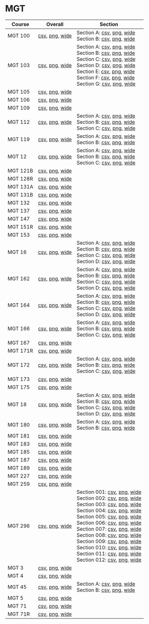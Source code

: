 # MGT

| Course | Overall | Section |
| ------ | ------- | ------- |
| MGT 100 | [csv](https://github.com/UCSD-Historical-Enrollment-Data/2024Spring/blob/main/overall/MGT%20100.csv), [png](https://raw.githubusercontent.com/UCSD-Historical-Enrollment-Data/2024Spring/main/plot_overall/MGT%20100.png), [wide](https://raw.githubusercontent.com/UCSD-Historical-Enrollment-Data/2024Spring/main/plot_overall_wide/MGT%20100.png) | Section A: [csv](https://github.com/UCSD-Historical-Enrollment-Data/2024Spring/blob/main/section/MGT%20100_A.csv), [png](https://raw.githubusercontent.com/UCSD-Historical-Enrollment-Data/2024Spring/main/plot_section/MGT%20100_A.png), [wide](https://raw.githubusercontent.com/UCSD-Historical-Enrollment-Data/2024Spring/main/plot_section_wide/MGT%20100_A.png)<br>Section B: [csv](https://github.com/UCSD-Historical-Enrollment-Data/2024Spring/blob/main/section/MGT%20100_B.csv), [png](https://raw.githubusercontent.com/UCSD-Historical-Enrollment-Data/2024Spring/main/plot_section/MGT%20100_B.png), [wide](https://raw.githubusercontent.com/UCSD-Historical-Enrollment-Data/2024Spring/main/plot_section_wide/MGT%20100_B.png) |
| MGT 103 | [csv](https://github.com/UCSD-Historical-Enrollment-Data/2024Spring/blob/main/overall/MGT%20103.csv), [png](https://raw.githubusercontent.com/UCSD-Historical-Enrollment-Data/2024Spring/main/plot_overall/MGT%20103.png), [wide](https://raw.githubusercontent.com/UCSD-Historical-Enrollment-Data/2024Spring/main/plot_overall_wide/MGT%20103.png) | Section A: [csv](https://github.com/UCSD-Historical-Enrollment-Data/2024Spring/blob/main/section/MGT%20103_A.csv), [png](https://raw.githubusercontent.com/UCSD-Historical-Enrollment-Data/2024Spring/main/plot_section/MGT%20103_A.png), [wide](https://raw.githubusercontent.com/UCSD-Historical-Enrollment-Data/2024Spring/main/plot_section_wide/MGT%20103_A.png)<br>Section B: [csv](https://github.com/UCSD-Historical-Enrollment-Data/2024Spring/blob/main/section/MGT%20103_B.csv), [png](https://raw.githubusercontent.com/UCSD-Historical-Enrollment-Data/2024Spring/main/plot_section/MGT%20103_B.png), [wide](https://raw.githubusercontent.com/UCSD-Historical-Enrollment-Data/2024Spring/main/plot_section_wide/MGT%20103_B.png)<br>Section C: [csv](https://github.com/UCSD-Historical-Enrollment-Data/2024Spring/blob/main/section/MGT%20103_C.csv), [png](https://raw.githubusercontent.com/UCSD-Historical-Enrollment-Data/2024Spring/main/plot_section/MGT%20103_C.png), [wide](https://raw.githubusercontent.com/UCSD-Historical-Enrollment-Data/2024Spring/main/plot_section_wide/MGT%20103_C.png)<br>Section D: [csv](https://github.com/UCSD-Historical-Enrollment-Data/2024Spring/blob/main/section/MGT%20103_D.csv), [png](https://raw.githubusercontent.com/UCSD-Historical-Enrollment-Data/2024Spring/main/plot_section/MGT%20103_D.png), [wide](https://raw.githubusercontent.com/UCSD-Historical-Enrollment-Data/2024Spring/main/plot_section_wide/MGT%20103_D.png)<br>Section E: [csv](https://github.com/UCSD-Historical-Enrollment-Data/2024Spring/blob/main/section/MGT%20103_E.csv), [png](https://raw.githubusercontent.com/UCSD-Historical-Enrollment-Data/2024Spring/main/plot_section/MGT%20103_E.png), [wide](https://raw.githubusercontent.com/UCSD-Historical-Enrollment-Data/2024Spring/main/plot_section_wide/MGT%20103_E.png)<br>Section F: [csv](https://github.com/UCSD-Historical-Enrollment-Data/2024Spring/blob/main/section/MGT%20103_F.csv), [png](https://raw.githubusercontent.com/UCSD-Historical-Enrollment-Data/2024Spring/main/plot_section/MGT%20103_F.png), [wide](https://raw.githubusercontent.com/UCSD-Historical-Enrollment-Data/2024Spring/main/plot_section_wide/MGT%20103_F.png)<br>Section G: [csv](https://github.com/UCSD-Historical-Enrollment-Data/2024Spring/blob/main/section/MGT%20103_G.csv), [png](https://raw.githubusercontent.com/UCSD-Historical-Enrollment-Data/2024Spring/main/plot_section/MGT%20103_G.png), [wide](https://raw.githubusercontent.com/UCSD-Historical-Enrollment-Data/2024Spring/main/plot_section_wide/MGT%20103_G.png) |
| MGT 105 | [csv](https://github.com/UCSD-Historical-Enrollment-Data/2024Spring/blob/main/overall/MGT%20105.csv), [png](https://raw.githubusercontent.com/UCSD-Historical-Enrollment-Data/2024Spring/main/plot_overall/MGT%20105.png), [wide](https://raw.githubusercontent.com/UCSD-Historical-Enrollment-Data/2024Spring/main/plot_overall_wide/MGT%20105.png) |  |
| MGT 106 | [csv](https://github.com/UCSD-Historical-Enrollment-Data/2024Spring/blob/main/overall/MGT%20106.csv), [png](https://raw.githubusercontent.com/UCSD-Historical-Enrollment-Data/2024Spring/main/plot_overall/MGT%20106.png), [wide](https://raw.githubusercontent.com/UCSD-Historical-Enrollment-Data/2024Spring/main/plot_overall_wide/MGT%20106.png) |  |
| MGT 109 | [csv](https://github.com/UCSD-Historical-Enrollment-Data/2024Spring/blob/main/overall/MGT%20109.csv), [png](https://raw.githubusercontent.com/UCSD-Historical-Enrollment-Data/2024Spring/main/plot_overall/MGT%20109.png), [wide](https://raw.githubusercontent.com/UCSD-Historical-Enrollment-Data/2024Spring/main/plot_overall_wide/MGT%20109.png) |  |
| MGT 112 | [csv](https://github.com/UCSD-Historical-Enrollment-Data/2024Spring/blob/main/overall/MGT%20112.csv), [png](https://raw.githubusercontent.com/UCSD-Historical-Enrollment-Data/2024Spring/main/plot_overall/MGT%20112.png), [wide](https://raw.githubusercontent.com/UCSD-Historical-Enrollment-Data/2024Spring/main/plot_overall_wide/MGT%20112.png) | Section A: [csv](https://github.com/UCSD-Historical-Enrollment-Data/2024Spring/blob/main/section/MGT%20112_A.csv), [png](https://raw.githubusercontent.com/UCSD-Historical-Enrollment-Data/2024Spring/main/plot_section/MGT%20112_A.png), [wide](https://raw.githubusercontent.com/UCSD-Historical-Enrollment-Data/2024Spring/main/plot_section_wide/MGT%20112_A.png)<br>Section B: [csv](https://github.com/UCSD-Historical-Enrollment-Data/2024Spring/blob/main/section/MGT%20112_B.csv), [png](https://raw.githubusercontent.com/UCSD-Historical-Enrollment-Data/2024Spring/main/plot_section/MGT%20112_B.png), [wide](https://raw.githubusercontent.com/UCSD-Historical-Enrollment-Data/2024Spring/main/plot_section_wide/MGT%20112_B.png)<br>Section C: [csv](https://github.com/UCSD-Historical-Enrollment-Data/2024Spring/blob/main/section/MGT%20112_C.csv), [png](https://raw.githubusercontent.com/UCSD-Historical-Enrollment-Data/2024Spring/main/plot_section/MGT%20112_C.png), [wide](https://raw.githubusercontent.com/UCSD-Historical-Enrollment-Data/2024Spring/main/plot_section_wide/MGT%20112_C.png) |
| MGT 119 | [csv](https://github.com/UCSD-Historical-Enrollment-Data/2024Spring/blob/main/overall/MGT%20119.csv), [png](https://raw.githubusercontent.com/UCSD-Historical-Enrollment-Data/2024Spring/main/plot_overall/MGT%20119.png), [wide](https://raw.githubusercontent.com/UCSD-Historical-Enrollment-Data/2024Spring/main/plot_overall_wide/MGT%20119.png) | Section A: [csv](https://github.com/UCSD-Historical-Enrollment-Data/2024Spring/blob/main/section/MGT%20119_A.csv), [png](https://raw.githubusercontent.com/UCSD-Historical-Enrollment-Data/2024Spring/main/plot_section/MGT%20119_A.png), [wide](https://raw.githubusercontent.com/UCSD-Historical-Enrollment-Data/2024Spring/main/plot_section_wide/MGT%20119_A.png)<br>Section B: [csv](https://github.com/UCSD-Historical-Enrollment-Data/2024Spring/blob/main/section/MGT%20119_B.csv), [png](https://raw.githubusercontent.com/UCSD-Historical-Enrollment-Data/2024Spring/main/plot_section/MGT%20119_B.png), [wide](https://raw.githubusercontent.com/UCSD-Historical-Enrollment-Data/2024Spring/main/plot_section_wide/MGT%20119_B.png) |
| MGT 12 | [csv](https://github.com/UCSD-Historical-Enrollment-Data/2024Spring/blob/main/overall/MGT%2012.csv), [png](https://raw.githubusercontent.com/UCSD-Historical-Enrollment-Data/2024Spring/main/plot_overall/MGT%2012.png), [wide](https://raw.githubusercontent.com/UCSD-Historical-Enrollment-Data/2024Spring/main/plot_overall_wide/MGT%2012.png) | Section A: [csv](https://github.com/UCSD-Historical-Enrollment-Data/2024Spring/blob/main/section/MGT%2012_A.csv), [png](https://raw.githubusercontent.com/UCSD-Historical-Enrollment-Data/2024Spring/main/plot_section/MGT%2012_A.png), [wide](https://raw.githubusercontent.com/UCSD-Historical-Enrollment-Data/2024Spring/main/plot_section_wide/MGT%2012_A.png)<br>Section B: [csv](https://github.com/UCSD-Historical-Enrollment-Data/2024Spring/blob/main/section/MGT%2012_B.csv), [png](https://raw.githubusercontent.com/UCSD-Historical-Enrollment-Data/2024Spring/main/plot_section/MGT%2012_B.png), [wide](https://raw.githubusercontent.com/UCSD-Historical-Enrollment-Data/2024Spring/main/plot_section_wide/MGT%2012_B.png)<br>Section C: [csv](https://github.com/UCSD-Historical-Enrollment-Data/2024Spring/blob/main/section/MGT%2012_C.csv), [png](https://raw.githubusercontent.com/UCSD-Historical-Enrollment-Data/2024Spring/main/plot_section/MGT%2012_C.png), [wide](https://raw.githubusercontent.com/UCSD-Historical-Enrollment-Data/2024Spring/main/plot_section_wide/MGT%2012_C.png) |
| MGT 121B | [csv](https://github.com/UCSD-Historical-Enrollment-Data/2024Spring/blob/main/overall/MGT%20121B.csv), [png](https://raw.githubusercontent.com/UCSD-Historical-Enrollment-Data/2024Spring/main/plot_overall/MGT%20121B.png), [wide](https://raw.githubusercontent.com/UCSD-Historical-Enrollment-Data/2024Spring/main/plot_overall_wide/MGT%20121B.png) |  |
| MGT 128R | [csv](https://github.com/UCSD-Historical-Enrollment-Data/2024Spring/blob/main/overall/MGT%20128R.csv), [png](https://raw.githubusercontent.com/UCSD-Historical-Enrollment-Data/2024Spring/main/plot_overall/MGT%20128R.png), [wide](https://raw.githubusercontent.com/UCSD-Historical-Enrollment-Data/2024Spring/main/plot_overall_wide/MGT%20128R.png) |  |
| MGT 131A | [csv](https://github.com/UCSD-Historical-Enrollment-Data/2024Spring/blob/main/overall/MGT%20131A.csv), [png](https://raw.githubusercontent.com/UCSD-Historical-Enrollment-Data/2024Spring/main/plot_overall/MGT%20131A.png), [wide](https://raw.githubusercontent.com/UCSD-Historical-Enrollment-Data/2024Spring/main/plot_overall_wide/MGT%20131A.png) |  |
| MGT 131B | [csv](https://github.com/UCSD-Historical-Enrollment-Data/2024Spring/blob/main/overall/MGT%20131B.csv), [png](https://raw.githubusercontent.com/UCSD-Historical-Enrollment-Data/2024Spring/main/plot_overall/MGT%20131B.png), [wide](https://raw.githubusercontent.com/UCSD-Historical-Enrollment-Data/2024Spring/main/plot_overall_wide/MGT%20131B.png) |  |
| MGT 132 | [csv](https://github.com/UCSD-Historical-Enrollment-Data/2024Spring/blob/main/overall/MGT%20132.csv), [png](https://raw.githubusercontent.com/UCSD-Historical-Enrollment-Data/2024Spring/main/plot_overall/MGT%20132.png), [wide](https://raw.githubusercontent.com/UCSD-Historical-Enrollment-Data/2024Spring/main/plot_overall_wide/MGT%20132.png) |  |
| MGT 137 | [csv](https://github.com/UCSD-Historical-Enrollment-Data/2024Spring/blob/main/overall/MGT%20137.csv), [png](https://raw.githubusercontent.com/UCSD-Historical-Enrollment-Data/2024Spring/main/plot_overall/MGT%20137.png), [wide](https://raw.githubusercontent.com/UCSD-Historical-Enrollment-Data/2024Spring/main/plot_overall_wide/MGT%20137.png) |  |
| MGT 147 | [csv](https://github.com/UCSD-Historical-Enrollment-Data/2024Spring/blob/main/overall/MGT%20147.csv), [png](https://raw.githubusercontent.com/UCSD-Historical-Enrollment-Data/2024Spring/main/plot_overall/MGT%20147.png), [wide](https://raw.githubusercontent.com/UCSD-Historical-Enrollment-Data/2024Spring/main/plot_overall_wide/MGT%20147.png) |  |
| MGT 151R | [csv](https://github.com/UCSD-Historical-Enrollment-Data/2024Spring/blob/main/overall/MGT%20151R.csv), [png](https://raw.githubusercontent.com/UCSD-Historical-Enrollment-Data/2024Spring/main/plot_overall/MGT%20151R.png), [wide](https://raw.githubusercontent.com/UCSD-Historical-Enrollment-Data/2024Spring/main/plot_overall_wide/MGT%20151R.png) |  |
| MGT 153 | [csv](https://github.com/UCSD-Historical-Enrollment-Data/2024Spring/blob/main/overall/MGT%20153.csv), [png](https://raw.githubusercontent.com/UCSD-Historical-Enrollment-Data/2024Spring/main/plot_overall/MGT%20153.png), [wide](https://raw.githubusercontent.com/UCSD-Historical-Enrollment-Data/2024Spring/main/plot_overall_wide/MGT%20153.png) |  |
| MGT 16 | [csv](https://github.com/UCSD-Historical-Enrollment-Data/2024Spring/blob/main/overall/MGT%2016.csv), [png](https://raw.githubusercontent.com/UCSD-Historical-Enrollment-Data/2024Spring/main/plot_overall/MGT%2016.png), [wide](https://raw.githubusercontent.com/UCSD-Historical-Enrollment-Data/2024Spring/main/plot_overall_wide/MGT%2016.png) | Section A: [csv](https://github.com/UCSD-Historical-Enrollment-Data/2024Spring/blob/main/section/MGT%2016_A.csv), [png](https://raw.githubusercontent.com/UCSD-Historical-Enrollment-Data/2024Spring/main/plot_section/MGT%2016_A.png), [wide](https://raw.githubusercontent.com/UCSD-Historical-Enrollment-Data/2024Spring/main/plot_section_wide/MGT%2016_A.png)<br>Section B: [csv](https://github.com/UCSD-Historical-Enrollment-Data/2024Spring/blob/main/section/MGT%2016_B.csv), [png](https://raw.githubusercontent.com/UCSD-Historical-Enrollment-Data/2024Spring/main/plot_section/MGT%2016_B.png), [wide](https://raw.githubusercontent.com/UCSD-Historical-Enrollment-Data/2024Spring/main/plot_section_wide/MGT%2016_B.png)<br>Section C: [csv](https://github.com/UCSD-Historical-Enrollment-Data/2024Spring/blob/main/section/MGT%2016_C.csv), [png](https://raw.githubusercontent.com/UCSD-Historical-Enrollment-Data/2024Spring/main/plot_section/MGT%2016_C.png), [wide](https://raw.githubusercontent.com/UCSD-Historical-Enrollment-Data/2024Spring/main/plot_section_wide/MGT%2016_C.png)<br>Section D: [csv](https://github.com/UCSD-Historical-Enrollment-Data/2024Spring/blob/main/section/MGT%2016_D.csv), [png](https://raw.githubusercontent.com/UCSD-Historical-Enrollment-Data/2024Spring/main/plot_section/MGT%2016_D.png), [wide](https://raw.githubusercontent.com/UCSD-Historical-Enrollment-Data/2024Spring/main/plot_section_wide/MGT%2016_D.png) |
| MGT 162 | [csv](https://github.com/UCSD-Historical-Enrollment-Data/2024Spring/blob/main/overall/MGT%20162.csv), [png](https://raw.githubusercontent.com/UCSD-Historical-Enrollment-Data/2024Spring/main/plot_overall/MGT%20162.png), [wide](https://raw.githubusercontent.com/UCSD-Historical-Enrollment-Data/2024Spring/main/plot_overall_wide/MGT%20162.png) | Section A: [csv](https://github.com/UCSD-Historical-Enrollment-Data/2024Spring/blob/main/section/MGT%20162_A.csv), [png](https://raw.githubusercontent.com/UCSD-Historical-Enrollment-Data/2024Spring/main/plot_section/MGT%20162_A.png), [wide](https://raw.githubusercontent.com/UCSD-Historical-Enrollment-Data/2024Spring/main/plot_section_wide/MGT%20162_A.png)<br>Section B: [csv](https://github.com/UCSD-Historical-Enrollment-Data/2024Spring/blob/main/section/MGT%20162_B.csv), [png](https://raw.githubusercontent.com/UCSD-Historical-Enrollment-Data/2024Spring/main/plot_section/MGT%20162_B.png), [wide](https://raw.githubusercontent.com/UCSD-Historical-Enrollment-Data/2024Spring/main/plot_section_wide/MGT%20162_B.png)<br>Section C: [csv](https://github.com/UCSD-Historical-Enrollment-Data/2024Spring/blob/main/section/MGT%20162_C.csv), [png](https://raw.githubusercontent.com/UCSD-Historical-Enrollment-Data/2024Spring/main/plot_section/MGT%20162_C.png), [wide](https://raw.githubusercontent.com/UCSD-Historical-Enrollment-Data/2024Spring/main/plot_section_wide/MGT%20162_C.png)<br>Section D: [csv](https://github.com/UCSD-Historical-Enrollment-Data/2024Spring/blob/main/section/MGT%20162_D.csv), [png](https://raw.githubusercontent.com/UCSD-Historical-Enrollment-Data/2024Spring/main/plot_section/MGT%20162_D.png), [wide](https://raw.githubusercontent.com/UCSD-Historical-Enrollment-Data/2024Spring/main/plot_section_wide/MGT%20162_D.png) |
| MGT 164 | [csv](https://github.com/UCSD-Historical-Enrollment-Data/2024Spring/blob/main/overall/MGT%20164.csv), [png](https://raw.githubusercontent.com/UCSD-Historical-Enrollment-Data/2024Spring/main/plot_overall/MGT%20164.png), [wide](https://raw.githubusercontent.com/UCSD-Historical-Enrollment-Data/2024Spring/main/plot_overall_wide/MGT%20164.png) | Section A: [csv](https://github.com/UCSD-Historical-Enrollment-Data/2024Spring/blob/main/section/MGT%20164_A.csv), [png](https://raw.githubusercontent.com/UCSD-Historical-Enrollment-Data/2024Spring/main/plot_section/MGT%20164_A.png), [wide](https://raw.githubusercontent.com/UCSD-Historical-Enrollment-Data/2024Spring/main/plot_section_wide/MGT%20164_A.png)<br>Section B: [csv](https://github.com/UCSD-Historical-Enrollment-Data/2024Spring/blob/main/section/MGT%20164_B.csv), [png](https://raw.githubusercontent.com/UCSD-Historical-Enrollment-Data/2024Spring/main/plot_section/MGT%20164_B.png), [wide](https://raw.githubusercontent.com/UCSD-Historical-Enrollment-Data/2024Spring/main/plot_section_wide/MGT%20164_B.png)<br>Section C: [csv](https://github.com/UCSD-Historical-Enrollment-Data/2024Spring/blob/main/section/MGT%20164_C.csv), [png](https://raw.githubusercontent.com/UCSD-Historical-Enrollment-Data/2024Spring/main/plot_section/MGT%20164_C.png), [wide](https://raw.githubusercontent.com/UCSD-Historical-Enrollment-Data/2024Spring/main/plot_section_wide/MGT%20164_C.png)<br>Section D: [csv](https://github.com/UCSD-Historical-Enrollment-Data/2024Spring/blob/main/section/MGT%20164_D.csv), [png](https://raw.githubusercontent.com/UCSD-Historical-Enrollment-Data/2024Spring/main/plot_section/MGT%20164_D.png), [wide](https://raw.githubusercontent.com/UCSD-Historical-Enrollment-Data/2024Spring/main/plot_section_wide/MGT%20164_D.png) |
| MGT 166 | [csv](https://github.com/UCSD-Historical-Enrollment-Data/2024Spring/blob/main/overall/MGT%20166.csv), [png](https://raw.githubusercontent.com/UCSD-Historical-Enrollment-Data/2024Spring/main/plot_overall/MGT%20166.png), [wide](https://raw.githubusercontent.com/UCSD-Historical-Enrollment-Data/2024Spring/main/plot_overall_wide/MGT%20166.png) | Section A: [csv](https://github.com/UCSD-Historical-Enrollment-Data/2024Spring/blob/main/section/MGT%20166_A.csv), [png](https://raw.githubusercontent.com/UCSD-Historical-Enrollment-Data/2024Spring/main/plot_section/MGT%20166_A.png), [wide](https://raw.githubusercontent.com/UCSD-Historical-Enrollment-Data/2024Spring/main/plot_section_wide/MGT%20166_A.png)<br>Section B: [csv](https://github.com/UCSD-Historical-Enrollment-Data/2024Spring/blob/main/section/MGT%20166_B.csv), [png](https://raw.githubusercontent.com/UCSD-Historical-Enrollment-Data/2024Spring/main/plot_section/MGT%20166_B.png), [wide](https://raw.githubusercontent.com/UCSD-Historical-Enrollment-Data/2024Spring/main/plot_section_wide/MGT%20166_B.png)<br>Section C: [csv](https://github.com/UCSD-Historical-Enrollment-Data/2024Spring/blob/main/section/MGT%20166_C.csv), [png](https://raw.githubusercontent.com/UCSD-Historical-Enrollment-Data/2024Spring/main/plot_section/MGT%20166_C.png), [wide](https://raw.githubusercontent.com/UCSD-Historical-Enrollment-Data/2024Spring/main/plot_section_wide/MGT%20166_C.png) |
| MGT 167 | [csv](https://github.com/UCSD-Historical-Enrollment-Data/2024Spring/blob/main/overall/MGT%20167.csv), [png](https://raw.githubusercontent.com/UCSD-Historical-Enrollment-Data/2024Spring/main/plot_overall/MGT%20167.png), [wide](https://raw.githubusercontent.com/UCSD-Historical-Enrollment-Data/2024Spring/main/plot_overall_wide/MGT%20167.png) |  |
| MGT 171R | [csv](https://github.com/UCSD-Historical-Enrollment-Data/2024Spring/blob/main/overall/MGT%20171R.csv), [png](https://raw.githubusercontent.com/UCSD-Historical-Enrollment-Data/2024Spring/main/plot_overall/MGT%20171R.png), [wide](https://raw.githubusercontent.com/UCSD-Historical-Enrollment-Data/2024Spring/main/plot_overall_wide/MGT%20171R.png) |  |
| MGT 172 | [csv](https://github.com/UCSD-Historical-Enrollment-Data/2024Spring/blob/main/overall/MGT%20172.csv), [png](https://raw.githubusercontent.com/UCSD-Historical-Enrollment-Data/2024Spring/main/plot_overall/MGT%20172.png), [wide](https://raw.githubusercontent.com/UCSD-Historical-Enrollment-Data/2024Spring/main/plot_overall_wide/MGT%20172.png) | Section A: [csv](https://github.com/UCSD-Historical-Enrollment-Data/2024Spring/blob/main/section/MGT%20172_A.csv), [png](https://raw.githubusercontent.com/UCSD-Historical-Enrollment-Data/2024Spring/main/plot_section/MGT%20172_A.png), [wide](https://raw.githubusercontent.com/UCSD-Historical-Enrollment-Data/2024Spring/main/plot_section_wide/MGT%20172_A.png)<br>Section B: [csv](https://github.com/UCSD-Historical-Enrollment-Data/2024Spring/blob/main/section/MGT%20172_B.csv), [png](https://raw.githubusercontent.com/UCSD-Historical-Enrollment-Data/2024Spring/main/plot_section/MGT%20172_B.png), [wide](https://raw.githubusercontent.com/UCSD-Historical-Enrollment-Data/2024Spring/main/plot_section_wide/MGT%20172_B.png)<br>Section C: [csv](https://github.com/UCSD-Historical-Enrollment-Data/2024Spring/blob/main/section/MGT%20172_C.csv), [png](https://raw.githubusercontent.com/UCSD-Historical-Enrollment-Data/2024Spring/main/plot_section/MGT%20172_C.png), [wide](https://raw.githubusercontent.com/UCSD-Historical-Enrollment-Data/2024Spring/main/plot_section_wide/MGT%20172_C.png) |
| MGT 173 | [csv](https://github.com/UCSD-Historical-Enrollment-Data/2024Spring/blob/main/overall/MGT%20173.csv), [png](https://raw.githubusercontent.com/UCSD-Historical-Enrollment-Data/2024Spring/main/plot_overall/MGT%20173.png), [wide](https://raw.githubusercontent.com/UCSD-Historical-Enrollment-Data/2024Spring/main/plot_overall_wide/MGT%20173.png) |  |
| MGT 175 | [csv](https://github.com/UCSD-Historical-Enrollment-Data/2024Spring/blob/main/overall/MGT%20175.csv), [png](https://raw.githubusercontent.com/UCSD-Historical-Enrollment-Data/2024Spring/main/plot_overall/MGT%20175.png), [wide](https://raw.githubusercontent.com/UCSD-Historical-Enrollment-Data/2024Spring/main/plot_overall_wide/MGT%20175.png) |  |
| MGT 18 | [csv](https://github.com/UCSD-Historical-Enrollment-Data/2024Spring/blob/main/overall/MGT%2018.csv), [png](https://raw.githubusercontent.com/UCSD-Historical-Enrollment-Data/2024Spring/main/plot_overall/MGT%2018.png), [wide](https://raw.githubusercontent.com/UCSD-Historical-Enrollment-Data/2024Spring/main/plot_overall_wide/MGT%2018.png) | Section A: [csv](https://github.com/UCSD-Historical-Enrollment-Data/2024Spring/blob/main/section/MGT%2018_A.csv), [png](https://raw.githubusercontent.com/UCSD-Historical-Enrollment-Data/2024Spring/main/plot_section/MGT%2018_A.png), [wide](https://raw.githubusercontent.com/UCSD-Historical-Enrollment-Data/2024Spring/main/plot_section_wide/MGT%2018_A.png)<br>Section B: [csv](https://github.com/UCSD-Historical-Enrollment-Data/2024Spring/blob/main/section/MGT%2018_B.csv), [png](https://raw.githubusercontent.com/UCSD-Historical-Enrollment-Data/2024Spring/main/plot_section/MGT%2018_B.png), [wide](https://raw.githubusercontent.com/UCSD-Historical-Enrollment-Data/2024Spring/main/plot_section_wide/MGT%2018_B.png)<br>Section C: [csv](https://github.com/UCSD-Historical-Enrollment-Data/2024Spring/blob/main/section/MGT%2018_C.csv), [png](https://raw.githubusercontent.com/UCSD-Historical-Enrollment-Data/2024Spring/main/plot_section/MGT%2018_C.png), [wide](https://raw.githubusercontent.com/UCSD-Historical-Enrollment-Data/2024Spring/main/plot_section_wide/MGT%2018_C.png)<br>Section D: [csv](https://github.com/UCSD-Historical-Enrollment-Data/2024Spring/blob/main/section/MGT%2018_D.csv), [png](https://raw.githubusercontent.com/UCSD-Historical-Enrollment-Data/2024Spring/main/plot_section/MGT%2018_D.png), [wide](https://raw.githubusercontent.com/UCSD-Historical-Enrollment-Data/2024Spring/main/plot_section_wide/MGT%2018_D.png) |
| MGT 180 | [csv](https://github.com/UCSD-Historical-Enrollment-Data/2024Spring/blob/main/overall/MGT%20180.csv), [png](https://raw.githubusercontent.com/UCSD-Historical-Enrollment-Data/2024Spring/main/plot_overall/MGT%20180.png), [wide](https://raw.githubusercontent.com/UCSD-Historical-Enrollment-Data/2024Spring/main/plot_overall_wide/MGT%20180.png) | Section A: [csv](https://github.com/UCSD-Historical-Enrollment-Data/2024Spring/blob/main/section/MGT%20180_A.csv), [png](https://raw.githubusercontent.com/UCSD-Historical-Enrollment-Data/2024Spring/main/plot_section/MGT%20180_A.png), [wide](https://raw.githubusercontent.com/UCSD-Historical-Enrollment-Data/2024Spring/main/plot_section_wide/MGT%20180_A.png)<br>Section B: [csv](https://github.com/UCSD-Historical-Enrollment-Data/2024Spring/blob/main/section/MGT%20180_B.csv), [png](https://raw.githubusercontent.com/UCSD-Historical-Enrollment-Data/2024Spring/main/plot_section/MGT%20180_B.png), [wide](https://raw.githubusercontent.com/UCSD-Historical-Enrollment-Data/2024Spring/main/plot_section_wide/MGT%20180_B.png) |
| MGT 181 | [csv](https://github.com/UCSD-Historical-Enrollment-Data/2024Spring/blob/main/overall/MGT%20181.csv), [png](https://raw.githubusercontent.com/UCSD-Historical-Enrollment-Data/2024Spring/main/plot_overall/MGT%20181.png), [wide](https://raw.githubusercontent.com/UCSD-Historical-Enrollment-Data/2024Spring/main/plot_overall_wide/MGT%20181.png) |  |
| MGT 183 | [csv](https://github.com/UCSD-Historical-Enrollment-Data/2024Spring/blob/main/overall/MGT%20183.csv), [png](https://raw.githubusercontent.com/UCSD-Historical-Enrollment-Data/2024Spring/main/plot_overall/MGT%20183.png), [wide](https://raw.githubusercontent.com/UCSD-Historical-Enrollment-Data/2024Spring/main/plot_overall_wide/MGT%20183.png) |  |
| MGT 185 | [csv](https://github.com/UCSD-Historical-Enrollment-Data/2024Spring/blob/main/overall/MGT%20185.csv), [png](https://raw.githubusercontent.com/UCSD-Historical-Enrollment-Data/2024Spring/main/plot_overall/MGT%20185.png), [wide](https://raw.githubusercontent.com/UCSD-Historical-Enrollment-Data/2024Spring/main/plot_overall_wide/MGT%20185.png) |  |
| MGT 187 | [csv](https://github.com/UCSD-Historical-Enrollment-Data/2024Spring/blob/main/overall/MGT%20187.csv), [png](https://raw.githubusercontent.com/UCSD-Historical-Enrollment-Data/2024Spring/main/plot_overall/MGT%20187.png), [wide](https://raw.githubusercontent.com/UCSD-Historical-Enrollment-Data/2024Spring/main/plot_overall_wide/MGT%20187.png) |  |
| MGT 189 | [csv](https://github.com/UCSD-Historical-Enrollment-Data/2024Spring/blob/main/overall/MGT%20189.csv), [png](https://raw.githubusercontent.com/UCSD-Historical-Enrollment-Data/2024Spring/main/plot_overall/MGT%20189.png), [wide](https://raw.githubusercontent.com/UCSD-Historical-Enrollment-Data/2024Spring/main/plot_overall_wide/MGT%20189.png) |  |
| MGT 227 | [csv](https://github.com/UCSD-Historical-Enrollment-Data/2024Spring/blob/main/overall/MGT%20227.csv), [png](https://raw.githubusercontent.com/UCSD-Historical-Enrollment-Data/2024Spring/main/plot_overall/MGT%20227.png), [wide](https://raw.githubusercontent.com/UCSD-Historical-Enrollment-Data/2024Spring/main/plot_overall_wide/MGT%20227.png) |  |
| MGT 259 | [csv](https://github.com/UCSD-Historical-Enrollment-Data/2024Spring/blob/main/overall/MGT%20259.csv), [png](https://raw.githubusercontent.com/UCSD-Historical-Enrollment-Data/2024Spring/main/plot_overall/MGT%20259.png), [wide](https://raw.githubusercontent.com/UCSD-Historical-Enrollment-Data/2024Spring/main/plot_overall_wide/MGT%20259.png) |  |
| MGT 296 | [csv](https://github.com/UCSD-Historical-Enrollment-Data/2024Spring/blob/main/overall/MGT%20296.csv), [png](https://raw.githubusercontent.com/UCSD-Historical-Enrollment-Data/2024Spring/main/plot_overall/MGT%20296.png), [wide](https://raw.githubusercontent.com/UCSD-Historical-Enrollment-Data/2024Spring/main/plot_overall_wide/MGT%20296.png) | Section 001: [csv](https://github.com/UCSD-Historical-Enrollment-Data/2024Spring/blob/main/section/MGT%20296_001.csv), [png](https://raw.githubusercontent.com/UCSD-Historical-Enrollment-Data/2024Spring/main/plot_section/MGT%20296_001.png), [wide](https://raw.githubusercontent.com/UCSD-Historical-Enrollment-Data/2024Spring/main/plot_section_wide/MGT%20296_001.png)<br>Section 002: [csv](https://github.com/UCSD-Historical-Enrollment-Data/2024Spring/blob/main/section/MGT%20296_002.csv), [png](https://raw.githubusercontent.com/UCSD-Historical-Enrollment-Data/2024Spring/main/plot_section/MGT%20296_002.png), [wide](https://raw.githubusercontent.com/UCSD-Historical-Enrollment-Data/2024Spring/main/plot_section_wide/MGT%20296_002.png)<br>Section 003: [csv](https://github.com/UCSD-Historical-Enrollment-Data/2024Spring/blob/main/section/MGT%20296_003.csv), [png](https://raw.githubusercontent.com/UCSD-Historical-Enrollment-Data/2024Spring/main/plot_section/MGT%20296_003.png), [wide](https://raw.githubusercontent.com/UCSD-Historical-Enrollment-Data/2024Spring/main/plot_section_wide/MGT%20296_003.png)<br>Section 004: [csv](https://github.com/UCSD-Historical-Enrollment-Data/2024Spring/blob/main/section/MGT%20296_004.csv), [png](https://raw.githubusercontent.com/UCSD-Historical-Enrollment-Data/2024Spring/main/plot_section/MGT%20296_004.png), [wide](https://raw.githubusercontent.com/UCSD-Historical-Enrollment-Data/2024Spring/main/plot_section_wide/MGT%20296_004.png)<br>Section 005: [csv](https://github.com/UCSD-Historical-Enrollment-Data/2024Spring/blob/main/section/MGT%20296_005.csv), [png](https://raw.githubusercontent.com/UCSD-Historical-Enrollment-Data/2024Spring/main/plot_section/MGT%20296_005.png), [wide](https://raw.githubusercontent.com/UCSD-Historical-Enrollment-Data/2024Spring/main/plot_section_wide/MGT%20296_005.png)<br>Section 006: [csv](https://github.com/UCSD-Historical-Enrollment-Data/2024Spring/blob/main/section/MGT%20296_006.csv), [png](https://raw.githubusercontent.com/UCSD-Historical-Enrollment-Data/2024Spring/main/plot_section/MGT%20296_006.png), [wide](https://raw.githubusercontent.com/UCSD-Historical-Enrollment-Data/2024Spring/main/plot_section_wide/MGT%20296_006.png)<br>Section 007: [csv](https://github.com/UCSD-Historical-Enrollment-Data/2024Spring/blob/main/section/MGT%20296_007.csv), [png](https://raw.githubusercontent.com/UCSD-Historical-Enrollment-Data/2024Spring/main/plot_section/MGT%20296_007.png), [wide](https://raw.githubusercontent.com/UCSD-Historical-Enrollment-Data/2024Spring/main/plot_section_wide/MGT%20296_007.png)<br>Section 008: [csv](https://github.com/UCSD-Historical-Enrollment-Data/2024Spring/blob/main/section/MGT%20296_008.csv), [png](https://raw.githubusercontent.com/UCSD-Historical-Enrollment-Data/2024Spring/main/plot_section/MGT%20296_008.png), [wide](https://raw.githubusercontent.com/UCSD-Historical-Enrollment-Data/2024Spring/main/plot_section_wide/MGT%20296_008.png)<br>Section 009: [csv](https://github.com/UCSD-Historical-Enrollment-Data/2024Spring/blob/main/section/MGT%20296_009.csv), [png](https://raw.githubusercontent.com/UCSD-Historical-Enrollment-Data/2024Spring/main/plot_section/MGT%20296_009.png), [wide](https://raw.githubusercontent.com/UCSD-Historical-Enrollment-Data/2024Spring/main/plot_section_wide/MGT%20296_009.png)<br>Section 010: [csv](https://github.com/UCSD-Historical-Enrollment-Data/2024Spring/blob/main/section/MGT%20296_010.csv), [png](https://raw.githubusercontent.com/UCSD-Historical-Enrollment-Data/2024Spring/main/plot_section/MGT%20296_010.png), [wide](https://raw.githubusercontent.com/UCSD-Historical-Enrollment-Data/2024Spring/main/plot_section_wide/MGT%20296_010.png)<br>Section 011: [csv](https://github.com/UCSD-Historical-Enrollment-Data/2024Spring/blob/main/section/MGT%20296_011.csv), [png](https://raw.githubusercontent.com/UCSD-Historical-Enrollment-Data/2024Spring/main/plot_section/MGT%20296_011.png), [wide](https://raw.githubusercontent.com/UCSD-Historical-Enrollment-Data/2024Spring/main/plot_section_wide/MGT%20296_011.png)<br>Section 012: [csv](https://github.com/UCSD-Historical-Enrollment-Data/2024Spring/blob/main/section/MGT%20296_012.csv), [png](https://raw.githubusercontent.com/UCSD-Historical-Enrollment-Data/2024Spring/main/plot_section/MGT%20296_012.png), [wide](https://raw.githubusercontent.com/UCSD-Historical-Enrollment-Data/2024Spring/main/plot_section_wide/MGT%20296_012.png) |
| MGT 3 | [csv](https://github.com/UCSD-Historical-Enrollment-Data/2024Spring/blob/main/overall/MGT%203.csv), [png](https://raw.githubusercontent.com/UCSD-Historical-Enrollment-Data/2024Spring/main/plot_overall/MGT%203.png), [wide](https://raw.githubusercontent.com/UCSD-Historical-Enrollment-Data/2024Spring/main/plot_overall_wide/MGT%203.png) |  |
| MGT 4 | [csv](https://github.com/UCSD-Historical-Enrollment-Data/2024Spring/blob/main/overall/MGT%204.csv), [png](https://raw.githubusercontent.com/UCSD-Historical-Enrollment-Data/2024Spring/main/plot_overall/MGT%204.png), [wide](https://raw.githubusercontent.com/UCSD-Historical-Enrollment-Data/2024Spring/main/plot_overall_wide/MGT%204.png) |  |
| MGT 45 | [csv](https://github.com/UCSD-Historical-Enrollment-Data/2024Spring/blob/main/overall/MGT%2045.csv), [png](https://raw.githubusercontent.com/UCSD-Historical-Enrollment-Data/2024Spring/main/plot_overall/MGT%2045.png), [wide](https://raw.githubusercontent.com/UCSD-Historical-Enrollment-Data/2024Spring/main/plot_overall_wide/MGT%2045.png) | Section A: [csv](https://github.com/UCSD-Historical-Enrollment-Data/2024Spring/blob/main/section/MGT%2045_A.csv), [png](https://raw.githubusercontent.com/UCSD-Historical-Enrollment-Data/2024Spring/main/plot_section/MGT%2045_A.png), [wide](https://raw.githubusercontent.com/UCSD-Historical-Enrollment-Data/2024Spring/main/plot_section_wide/MGT%2045_A.png)<br>Section B: [csv](https://github.com/UCSD-Historical-Enrollment-Data/2024Spring/blob/main/section/MGT%2045_B.csv), [png](https://raw.githubusercontent.com/UCSD-Historical-Enrollment-Data/2024Spring/main/plot_section/MGT%2045_B.png), [wide](https://raw.githubusercontent.com/UCSD-Historical-Enrollment-Data/2024Spring/main/plot_section_wide/MGT%2045_B.png) |
| MGT 5 | [csv](https://github.com/UCSD-Historical-Enrollment-Data/2024Spring/blob/main/overall/MGT%205.csv), [png](https://raw.githubusercontent.com/UCSD-Historical-Enrollment-Data/2024Spring/main/plot_overall/MGT%205.png), [wide](https://raw.githubusercontent.com/UCSD-Historical-Enrollment-Data/2024Spring/main/plot_overall_wide/MGT%205.png) |  |
| MGT 71 | [csv](https://github.com/UCSD-Historical-Enrollment-Data/2024Spring/blob/main/overall/MGT%2071.csv), [png](https://raw.githubusercontent.com/UCSD-Historical-Enrollment-Data/2024Spring/main/plot_overall/MGT%2071.png), [wide](https://raw.githubusercontent.com/UCSD-Historical-Enrollment-Data/2024Spring/main/plot_overall_wide/MGT%2071.png) |  |
| MGT 71R | [csv](https://github.com/UCSD-Historical-Enrollment-Data/2024Spring/blob/main/overall/MGT%2071R.csv), [png](https://raw.githubusercontent.com/UCSD-Historical-Enrollment-Data/2024Spring/main/plot_overall/MGT%2071R.png), [wide](https://raw.githubusercontent.com/UCSD-Historical-Enrollment-Data/2024Spring/main/plot_overall_wide/MGT%2071R.png) |  |
